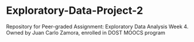 # Exploratory-Data-Project-2
Repository for Peer-graded Assignment: Exploratory Data Analysis Week 4. Owned by Juan Carlo Zamora, enrolled in DOST MOOCS program
